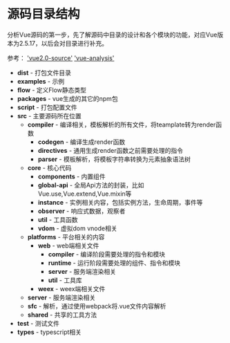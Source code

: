 # 源码目录结构
分析Vue源码的第一步，先了解源码中目录的设计和各个模块的功能，对应Vue版本为2.5.17，以后会对目录进行补充。

参考： ['vue2.0-source'](https://github.com/liutao/vue2.0-source)  ['vue-analysis'](https://github.com/ustbhuangyi/vue-analysis)
- **dist** - 打包文件目录
- **examples** - 示例
- **flow** - 定义Flow静态类型
- **packages** - vue生成的其它的npm包
- **script** - 打包配置文件
- **src** - 主要源码所在位置
	 - **compiler** - 编译相关，模板解析的所有文件，将teamplate转为render函数
	 	- **codegen** - 编译生成render函数
	 	- **directives** - 通用生成render函数之前需要处理的指令
	 	- **parser** - 模板解析，将模板字符串转换为元素抽象语法树
	 - **core** - 核心代码
	 	- **components** - 内置组件
	 	- **global-api** -  全局Api方法的封装，比如Vue.use,Vue.extend,Vue.mixin等
		- **instance** - 实例相关内容，包括实例方法，生命周期，事件等
		- **observer** - 响应式数据，观察者
		- **util** - 工具函数
		- **vdom** - 虚拟dom vnode相关
	- **platforms** - 平台相关的内容
		- **web** - web端相关文件
			- **compiler** - 编译阶段需要处理的指令和模块
			- **runtime** - 运行阶段需要处理的组件、指令和模块
			- **server** - 服务端渲染相关
			- **util** - 工具库
		- **weex** - weex端相关文件
	- **server** - 服务端渲染相关
	- **sfc** - 解析，通过使用webpack将.vue文件内容解析
	- **shared** - 共享的工具方法
 - **test** - 测试文件
 - **types** - typescript相关
